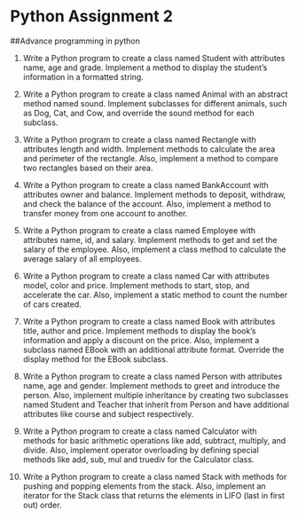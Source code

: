 # Python Assignment 2
##Advance programming in python

1. Write a Python program to create a class named Student with attributes name, age and
grade. Implement a method to display the student’s information in a formatted string.

2. Write a Python program to create a class named Animal with an abstract method named
sound. Implement subclasses for different animals, such as Dog, Cat, and Cow, and
override the sound method for each subclass.

3. Write a Python program to create a class named Rectangle with attributes length and
width. Implement methods to calculate the area and perimeter of the rectangle. Also,
implement a method to compare two rectangles based on their area.

4. Write a Python program to create a class named BankAccount with attributes owner and
balance. Implement methods to deposit, withdraw, and check the balance of the account.
Also, implement a method to transfer money from one account to another.

5. Write a Python program to create a class named Employee with attributes name, id, and
salary. Implement methods to get and set the salary of the employee. Also, implement a
class method to calculate the average salary of all employees.

6. Write a Python program to create a class named Car with attributes model, color and
price. Implement methods to start, stop, and accelerate the car. Also, implement a static
method to count the number of cars created.

7. Write a Python program to create a class named Book with attributes title, author and
price. Implement methods to display the book’s information and apply a discount on the
price. Also, implement a subclass named EBook with an additional attribute format.
Override the display method for the EBook subclass.

8. Write a Python program to create a class named Person with attributes name, age and
gender. Implement methods to greet and introduce the person. Also, implement multiple
inheritance by creating two subclasses named Student and Teacher that inherit from
Person and have additional attributes like course and subject respectively.

9. Write a Python program to create a class named Calculator with methods for basic
arithmetic operations like add, subtract, multiply, and divide. Also, implement operator
overloading by defining special methods like add, sub, mul and truediv for the
Calculator class.

10. Write a Python program to create a class named Stack with methods for pushing and
popping elements from the stack. Also, implement an iterator for the Stack class that
returns the elements in LIFO (last in first out) order.
